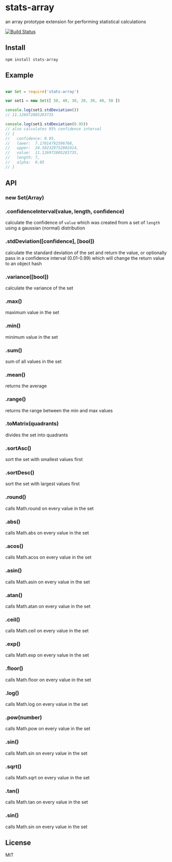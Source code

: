 # stats-array

an array prototype extension for performing statistical calculations

[![Build Status](https://secure.travis-ci.org/tblobaum/stats-array.png)](http://travis-ci.org/tblobaum/stats-array)

## Install

`npm install stats-array`

## Example

```js

var Set = require('stats-array')

var set1 = new Set([ 50, 40, 30, 20, 30, 40, 50 ])

console.log(set1.stdDeviation()) 
// 11.126972805283735

console.log(set1.stdDeviation(0.95)) 
// also calculates 95% confidence interval
// {
//   confidence: 0.95, 
//   lower:  7.17014792596768, 
//   upper:  24.502329752802414, 
//   value:  11.126972805283735, 
//   length: 7, 
//   alpha:  0.05
// }

```

## API

### new Set(Array)

### .confidenceInterval(value, length, confidence)
calculate the confidence of `value` which was created from a set of `length` using a gaussian (normal) distribution

### .stdDeviation([confidence], [bool])
calculate the standard deviation of the set and return the value, or optionally pass in a confidence interval (0.01-0.99) which will change the return value to an object hash

### .variance([bool])
calculate the variance of the set

### .max()
maximum value in the set

### .min()
minimum value in the set

### .sum()
sum of all values in the set

### .mean()
returns the average

### .range()
returns the range between the min and max values

### .toMatrix(quadrants)
divides the set into quadrants

### .sortAsc()
sort the set with smallest values first

### .sortDesc()
sort the set with largest values first

### .round()
calls Math.round on every value in the set

### .abs()
calls Math.abs on every value in the set

### .acos()
calls Math.acos on every value in the set

### .asin()
calls Math.asin on every value in the set

### .atan()
calls Math.atan on every value in the set

### .ceil()
calls Math.ceil on every value in the set

### .exp()
calls Math.exp on every value in the set

### .floor()
calls Math.floor on every value in the set

### .log()
calls Math.log on every value in the set

### .pow(number)
calls Math.pow on every value in the set

### .sin()
calls Math.sin on every value in the set

### .sqrt()
calls Math.sqrt on every value in the set

### .tan()
calls Math.tan on every value in the set

### .sin()
calls Math.sin on every value in the set


## License

MIT
